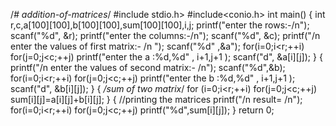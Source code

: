 /*# addition-of-matrices*/
#include stdio.h>
#include<conio.h>
int main()
{
int r,c,a[100][100],b[100][100],sum[100][100],i,j;
printf("enter the rows:-/n");
scanf("%d", &r);
printf("enter the columns:-/n");
scanf("%d", &c);
printf("/n enter the values of first matrix:- /n ");
scanf("%d" ,&a");
for(i=0;i<r;++i)
for(j=0;j<c;++j)
printf("enter the a :%d,%d" , i+1,j+1 );
scanf("d", &a[i][j]);
}
{
printf("/n enter the values of second matrix:- /n");
scanf("%d",&b);
for(i=0;i<r;++i)
for(j=0;j<c;++j)
printf("enter the b :%d,%d" , i+1,j+1 );
scanf("d", &b[i][j]);
}
{
*/sum of two matrix*/
for (i=0;i<r;++i)
for(j=0;j<c;++j)
sum[i][j]=a[i][j]+b[i][j];
}
{
//printing the matrices
printf("/n result= /n");
for(i=0;i<r;++i)
for(j=0;j<c;++j)
printf("%d",sum[i][j]);
}
return 0;

